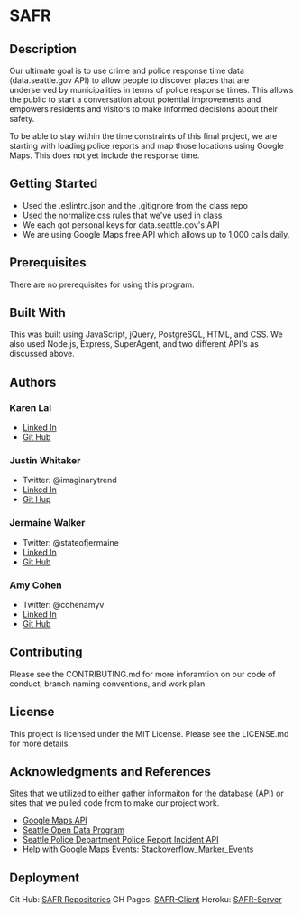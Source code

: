 # SAFR

## Description
Our ultimate goal is to use crime and police response time data (data.seattle.gov API)  to allow people to discover places that are underserved by municipalities in terms of police response times. This allows the public to start a conversation about potential improvements and empowers residents and visitors to make informed decisions about their safety.

To be able to stay within the time constraints of this final project, we are starting with loading police reports and map those locations using Google Maps. This does not yet include the response time.

## Getting Started
* Used the .eslintrc.json and the .gitignore from the class repo
* Used the normalize.css rules that we've used in class
* We each got personal keys for data.seattle.gov's API
* We are using Google Maps free API which allows up to 1,000 calls daily.

## Prerequisites
There are no prerequisites for using this program.

## Built With
This was built using JavaScript, jQuery, PostgreSQL, HTML, and CSS.  We also used Node.js, Express, SuperAgent, and two different API's as discussed above.

## Authors
### Karen Lai
* [Linked In](https://www.linkedin.com/in/karenddlai/)
* [Git Hub](https://github.com/karenbtlai)

### Justin Whitaker
* Twitter: @imaginarytrend
* [Linked In](https://www.linkedin.com/in/justin-whitaker/)
* [Git Hup](https://github.com/Trendswithbenefits)

### Jermaine Walker
* Twitter: @stateofjermaine
* [Linked In](https://www.linkedin.com/in/jermainemwalker)
* [Git Hub](https://github.com/stateofjermaine)

### Amy Cohen
* Twitter: @cohenamyv
* [Linked In](https://www.linkedin.com/in/amyvcohen/)
* [Git Hub](https://github.com/AmyCohen)

## Contributing
Please see the CONTRIBUTING.md for more inforamtion on our code of conduct, branch naming conventions, and work plan.

## License
This project is licensed under the MIT License. Please see the LICENSE.md for more details.

## Acknowledgments and References
Sites that we utilized to either gather informaiton for the database (API) or sites that we pulled code from to make our project work.
* [Google Maps API](https://developers.google.com/maps/documentation/javascript/examples/)
* [Seattle Open Data Program](https://data.seattle.gov/)
* [Seattle Police Department Police Report Incident API](https://data.seattle.gov/Public-Safety/Seattle-Police-Department-Police-Report-Incident/7ais-f98f)
* Help with Google Maps Events: [Stackoverflow_Marker_Events](https://stackoverflow.com/questions/15792655/add-marker-to-google-map-on-click)


## Deployment
Git Hub: [SAFR Repositories](https://github.com/safr-SEA)
GH Pages: [SAFR-Client](https://safr-sea.github.io/safr-client/)
Heroku: [SAFR-Server](https://safr-sea.herokuapp.com/)
